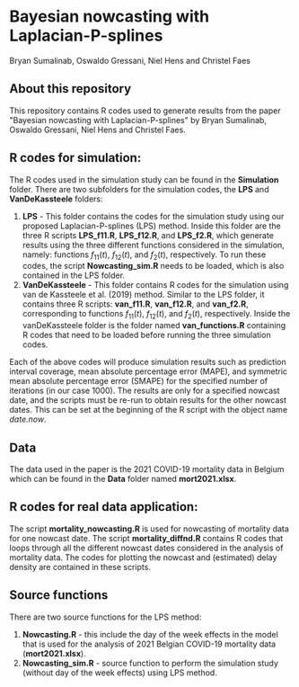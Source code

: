 # Bayesian nowcasting with Laplacian-P-splines
Bryan Sumalinab, Oswaldo Gressani, Niel Hens and Christel Faes

## About this repository
This repository contains R codes used to generate results from the paper "Bayesian nowcasting with Laplacian-P-splines" by Bryan Sumalinab, Oswaldo Gressani, Niel Hens and Christel Faes.

## R codes for simulation:
The R codes used in the simulation study can be found in the **Simulation** folder. There are two subfolders for the simulation codes, the **LPS** and **VanDeKassteele** folders:
1. **LPS** - This folder contains the codes for the simulation study using our proposed Laplacian-P-splines (LPS) method. Inside this folder are the three R scripts **LPS_f11.R**, **LPS_f12.R**, and **LPS_f2.R**, which generate results using the three different functions considered in the simulation, namely: functions $f_{11}(t)$, $f_{12}(t)$, and $f_2(t)$, respectively. To run these codes, the script **Nowcasting_sim.R** needs to be loaded, which is also contained in the LPS folder.
2. **VanDeKassteele** - This folder contains R codes for the simulation using van de Kassteele et al. (2019) method. Similar to the LPS folder, it contains three R scripts: **van_f11.R**, **van_f12.R**, and **van_f2.R**, corresponding to functions $f_{11}(t)$, $f_{12}(t)$, and $f_2(t)$, respectively. Inside the vanDeKassteele folder is the folder named **van_functions.R** containing R codes that need to be loaded before running the three simulation codes.

Each of the above codes will produce simulation results such as prediction interval coverage, mean absolute percentage error (MAPE), and symmetric mean absolute percentage error (SMAPE) for the specified number of iterations (in our case 1000). The results are only for a specified nowcast date, and the scripts must be re-run to obtain results for the other nowcast dates. This can be set at the beginning of the R script with the object name *date.now*.

## Data
The data used in the paper is the 2021 COVID-19 mortality data in Belgium which can be found in the **Data** folder named **mort2021.xlsx**.

## R codes for real data application:
The script **mortality_nowcasting.R** is used for nowcasting of mortality data for one nowcast date. The script **mortality_diffnd.R** contains R codes that loops through all the different nowcast dates considered in the analysis of mortality data. The codes for plotting the nowcast and (estimated) delay density are contained in these scripts.

## Source functions
There are two source functions for the LPS method:
1. **Nowcasting.R** - this include the day of the week effects in the model that is used for the analysis of 2021 Belgian COVID-19 mortality data (**mort2021.xlsx**).
2. **Nowcasting_sim.R** - source function to perform the simulation study (without day of the week effects) using LPS method.
